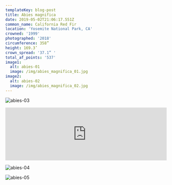```yaml
---
templateKey: blog-post
title: Abies magnifica
date: 2019-05-02T21:06:17.551Z
common_name: California Red Fir
location: 'Yosemite National Park, CA'
crowned: '1999'
photographed: '2018'
circumference: 358”
height: 169.3’
crown_spread: '37.1” '
total_af_points: '537'
image1:
  alt: abies-01
  image: /img/abies_magnifica_01.jpg
image2:
  alt: abies-02
  image: /img/abies_magnifica_02.jpg
---
```

![abies-03](/img/abies_magnifica_03.jpg "abies-03")

<iframe width="100%" height="166" scrolling="no" frameborder="no" allow="autoplay" src="https://w.soundcloud.com/player/?url=https%3A//api.soundcloud.com/tracks/573445353&color=%23585244&auto_play=false&hide_related=false&show_comments=true&show_user=true&show_reposts=false&show_teaser=true"></iframe>

![abies-04](/img/abies_magnifica_04.jpg "abies-04")

![abies-05](/img/abies_magnifica_05.jpg "abies-05")
